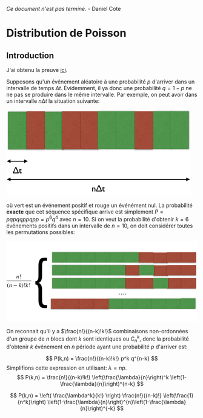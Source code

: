 *Ce document n'est pas terminé.* - Daniel Cote



# Distribution de Poisson

## Introduction

J'ai obtenu la preuve [ici](https://medium.com/@andrew.chamberlain/deriving-the-poisson-distribution-from-the-binomial-distribution-840cc1668239).

Supposons qu'un événement aléatoire à une probabilité $p$ d'arriver dans un intervalle de temps $\Delta t$. Évidemment, il ya donc une probabilité $q = 1-p$ ne ne pas se produire dans le même intervalle. Par exemple, on peut avoir dans un intervalle $n \Delta t$ la situation suivante:

![image-20181206234656175](assets/image-20181206234656175-4158016.png)

où vert est un événement positif et rouge un événément nul. La probabilité **exacte** que cet séquence spécifique arrive est simplement $P = p q p q q p p q p p = p^{6}q^{4}$ avec $n=10$. Si on veut la probabilité d'obtenir $k=6$ événements positifs dans un intervalle de $n=10$, on doit considérer toutes les permutations possibles:

![image-20181206235516322](assets/image-20181206235516322-4158516.png)

On reconnait qu'il y a $\frac{n!}{(n-k)!k!}$ combinaisons non-ordonnées d'un groupe de $n$ blocs dont $k$ sont identiques ou $C^k_n$, donc la probabilité d'obtenir $k$ événement en $n$ période ayant une probabilité $p$ d'arriver est:

$$
P(k,n) = \frac{n!}{(n-k)!k!} p^k q^{n-k}
$$
Simplifions cette expression en utilisant: $\lambda = n p$.
$$
P(k,n) = \frac{n!}{(n-k)!k!} \left(\frac{\lambda}{n}\right)^k \left(1-\frac{\lambda}{n}\right)^{n-k}
$$

$$
P(k,n) = \left( \frac{\lambda^k}{k!} \right) \frac{n!}{(n-k)!} \left(\frac{1}{n^k}\right) \left(1-\frac{\lambda}{n}\right)^{n}\left(1-\frac{\lambda}{n}\right)^{-k}
$$

